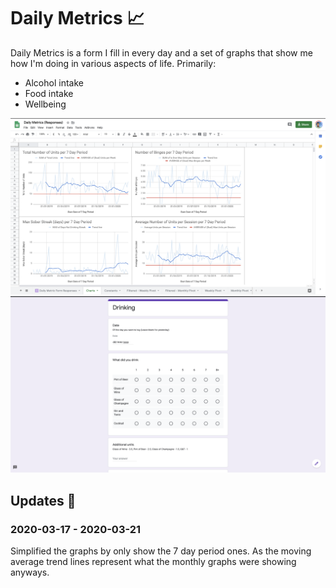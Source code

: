 # Daily Metrics 📈

Daily Metrics is a form I fill in every day and a set of graphs that show me how I'm doing in various aspects of life. Primarily:

- Alcohol intake
- Food intake
- Wellbeing

![Daily Metrics](../assets/daily-metrics-001.png)
![Daily Metrics](../assets/daily-metrics-002.png)

## Updates 🔼

### 2020-03-17 - 2020-03-21

Simplified the graphs by only show the 7 day period ones. As the moving average trend lines represent what the monthly graphs were showing anyways.
